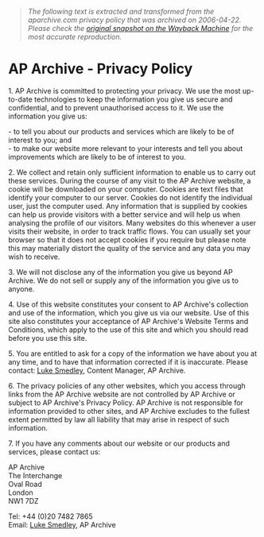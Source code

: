 > *The following text is extracted and transformed from the aparchive.com privacy policy that was archived on 2006-04-22. Please check the [original snapshot on the Wayback Machine](https://web.archive.org/web/20060422035425id_/http%3A//www.aparchive.com/aparchive/pages/admin/privacy.html) for the most accurate reproduction.*

# AP Archive - Privacy Policy

  
1\. AP Archive is committed to protecting your privacy. We use the most up-to-date technologies to keep the information you give us secure and confidential, and to prevent unauthorised access to it. We use the information you give us: 

\- to tell you about our products and services which are likely to be of interest to you; and   
\- to make our website more relevant to your interests and tell you about improvements which are likely to be of interest to you. 

2\. We collect and retain only sufficient information to enable us to carry out these services. During the course of any visit to the AP Archive website, a cookie will be downloaded on your computer. Cookies are text files that identify your computer to our server. Cookies do not identify the individual user, just the computer used. Any information that is supplied by cookies can help us provide visitors with a better service and will help us when analysing the profile of our visitors. Many websites do this whenever a user visits their website, in order to track traffic flows. You can usually set your browser so that it does not accept cookies if you require but please note this may materially distort the quality of the service and any data you may wish to receive. 

3\. We will not disclose any of the information you give us beyond AP Archive. We do not sell or supply any of the information you give us to anyone. 

4\. Use of this website constitutes your consent to AP Archive's collection and use of the information, which you give us via our website. Use of this site also constitutes your acceptance of AP Archive's Website Terms and Conditions, which apply to the use of this site and which you should read before you use this site. 

5\. You are entitled to ask for a copy of the information we have about you at any time, and to have that information corrected if it is inaccurate. Please contact: [Luke Smedley](mailto:lsmedley@ap.org), Content Manager, AP Archive. 

6\. The privacy policies of any other websites, which you access through links from the AP Archive website are not controlled by AP Archive or subject to AP Archive's Privacy Policy. AP Archive is not responsible for information provided to other sites, and AP Archive excludes to the fullest extent permitted by law all liability that may arise in respect of such information. 

7\. If you have any comments about our website or our products and services, please contact us: 

AP Archive   
The Interchange   
Oval Road   
London   
NW1 7DZ 

Tel: +44 (0)20 7482 7865   
Email: [Luke Smedley](mailto:lsmedley@ap.org), AP Archive 
